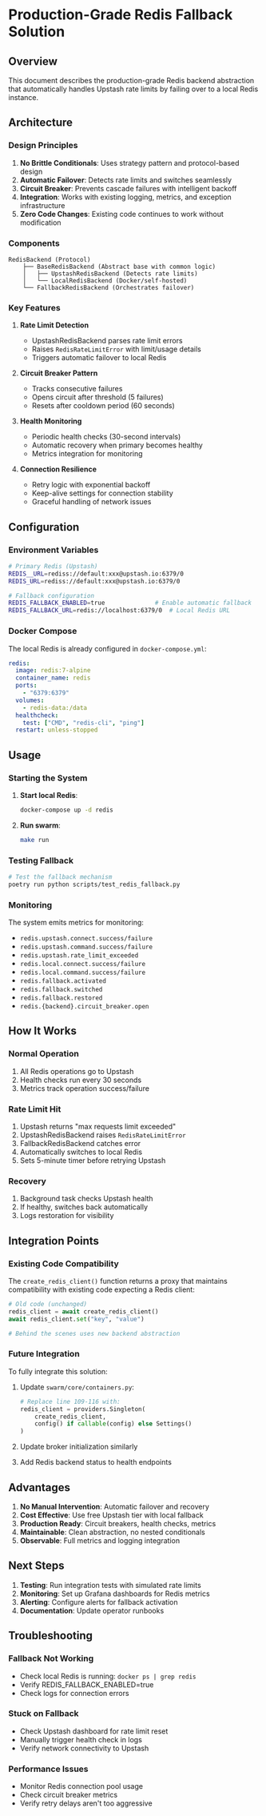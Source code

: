 # Production-Grade Redis Fallback Solution

## Overview

This document describes the production-grade Redis backend abstraction that automatically handles Upstash rate limits by failing over to a local Redis instance.

## Architecture

### Design Principles

1. **No Brittle Conditionals**: Uses strategy pattern and protocol-based design
2. **Automatic Failover**: Detects rate limits and switches seamlessly
3. **Circuit Breaker**: Prevents cascade failures with intelligent backoff
4. **Integration**: Works with existing logging, metrics, and exception infrastructure
5. **Zero Code Changes**: Existing code continues to work without modification

### Components

```
RedisBackend (Protocol)
    ├── BaseRedisBackend (Abstract base with common logic)
    │   ├── UpstashRedisBackend (Detects rate limits)
    │   └── LocalRedisBackend (Docker/self-hosted)
    └── FallbackRedisBackend (Orchestrates failover)
```

### Key Features

1. **Rate Limit Detection**
   - UpstashRedisBackend parses rate limit errors
   - Raises `RedisRateLimitError` with limit/usage details
   - Triggers automatic failover to local Redis

2. **Circuit Breaker Pattern**
   - Tracks consecutive failures
   - Opens circuit after threshold (5 failures)
   - Resets after cooldown period (60 seconds)

3. **Health Monitoring**
   - Periodic health checks (30-second intervals)
   - Automatic recovery when primary becomes healthy
   - Metrics integration for monitoring

4. **Connection Resilience**
   - Retry logic with exponential backoff
   - Keep-alive settings for connection stability
   - Graceful handling of network issues

## Configuration

### Environment Variables

```bash
# Primary Redis (Upstash)
REDIS__URL=rediss://default:xxx@upstash.io:6379/0
REDIS_URL=rediss://default:xxx@upstash.io:6379/0

# Fallback configuration
REDIS_FALLBACK_ENABLED=true              # Enable automatic fallback
REDIS_FALLBACK_URL=redis://localhost:6379/0  # Local Redis URL
```

### Docker Compose

The local Redis is already configured in `docker-compose.yml`:

```yaml
redis:
  image: redis:7-alpine
  container_name: redis
  ports:
    - "6379:6379"
  volumes:
    - redis-data:/data
  healthcheck:
    test: ["CMD", "redis-cli", "ping"]
  restart: unless-stopped
```

## Usage

### Starting the System

1. **Start local Redis**:
   ```bash
   docker-compose up -d redis
   ```

2. **Run swarm**:
   ```bash
   make run
   ```

### Testing Fallback

```bash
# Test the fallback mechanism
poetry run python scripts/test_redis_fallback.py
```

### Monitoring

The system emits metrics for monitoring:

- `redis.upstash.connect.success/failure`
- `redis.upstash.command.success/failure`
- `redis.upstash.rate_limit_exceeded`
- `redis.local.connect.success/failure`
- `redis.local.command.success/failure`
- `redis.fallback.activated`
- `redis.fallback.switched`
- `redis.fallback.restored`
- `redis.{backend}.circuit_breaker.open`

## How It Works

### Normal Operation
1. All Redis operations go to Upstash
2. Health checks run every 30 seconds
3. Metrics track operation success/failure

### Rate Limit Hit
1. Upstash returns "max requests limit exceeded"
2. UpstashRedisBackend raises `RedisRateLimitError`
3. FallbackRedisBackend catches error
4. Automatically switches to local Redis
5. Sets 5-minute timer before retrying Upstash

### Recovery
1. Background task checks Upstash health
2. If healthy, switches back automatically
3. Logs restoration for visibility

## Integration Points

### Existing Code Compatibility

The `create_redis_client()` function returns a proxy that maintains compatibility with existing code expecting a Redis client:

```python
# Old code (unchanged)
redis_client = await create_redis_client()
await redis_client.set("key", "value")

# Behind the scenes uses new backend abstraction
```

### Future Integration

To fully integrate this solution:

1. Update `swarm/core/containers.py`:
   ```python
   # Replace line 109-116 with:
   redis_client = providers.Singleton(
       create_redis_client,
       config() if callable(config) else Settings()
   )
   ```

2. Update broker initialization similarly

3. Add Redis backend status to health endpoints

## Advantages

1. **No Manual Intervention**: Automatic failover and recovery
2. **Cost Effective**: Use free Upstash tier with local fallback
3. **Production Ready**: Circuit breakers, health checks, metrics
4. **Maintainable**: Clean abstraction, no nested conditionals
5. **Observable**: Full metrics and logging integration

## Next Steps

1. **Testing**: Run integration tests with simulated rate limits
2. **Monitoring**: Set up Grafana dashboards for Redis metrics
3. **Alerting**: Configure alerts for fallback activation
4. **Documentation**: Update operator runbooks

## Troubleshooting

### Fallback Not Working
- Check local Redis is running: `docker ps | grep redis`
- Verify REDIS_FALLBACK_ENABLED=true
- Check logs for connection errors

### Stuck on Fallback
- Check Upstash dashboard for rate limit reset
- Manually trigger health check in logs
- Verify network connectivity to Upstash

### Performance Issues
- Monitor Redis connection pool usage
- Check circuit breaker metrics
- Verify retry delays aren't too aggressive